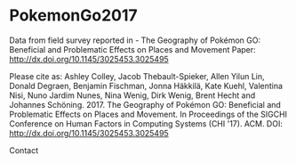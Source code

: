 # PokemonGo2017
Data from field survey reported in - The Geography of Pokémon GO: Beneficial and Problematic Effects on Places and Movement
Paper: http://dx.doi.org/10.1145/3025453.3025495

Please cite as:
Ashley Colley, Jacob Thebault-Spieker, Allen Yilun Lin, Donald Degraen, Benjamin Fischman, Jonna Häkkilä, Kate Kuehl, Valentina Nisi, Nuno Jardim Nunes, Nina Wenig, Dirk Wenig, Brent Hecht and Johannes Schöning. 2017. The Geography of Pokémon GO: Beneficial and Problematic Effects on Places and Movement. In Proceedings of the SIGCHI Conference on Human Factors in Computing Systems (CHI '17). ACM. DOI: http://dx.doi.org/10.1145/3025453.3025495

Contact
